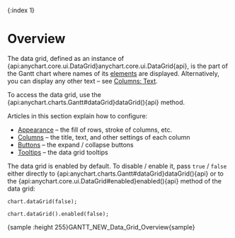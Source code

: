 {:index 1}
# Overview

The data grid, defined as an instance of {api:anychart.core.ui.DataGrid}anychart.core.ui.DataGrid{api}, is the part of the Gantt chart where names of its [elements](Elements) are displayed. Alternatively, you can display any other text – see [Columns: Text](Columns#text_\(labels\)).

To access the data grid, use the {api:anychart.charts.Gantt#dataGrid}dataGrid(){api} method.

Articles in this section explain how to configure:

* [Appearance](Appearance) – the fill of rows, stroke of columns, etc.
* [Columns](Columns) – the title, text, and other settings of each column
* [Buttons](Buttons) – the expand / collapse buttons
* [Tooltips](Tooltips) – the data grid tooltips

The data grid is enabled by default. To disable / enable it, pass `true` / `false` either directly to {api:anychart.charts.Gantt#dataGrid}dataGrid(){api} or to the {api:anychart.core.ui.DataGrid#enabled}enabled(){api} method of the data grid:

```
chart.dataGrid(false);
```

```
chart.dataGrid().enabled(false);
```

{sample :height 255}GANTT\_NEW\_Data\_Grid\_Overview{sample}
